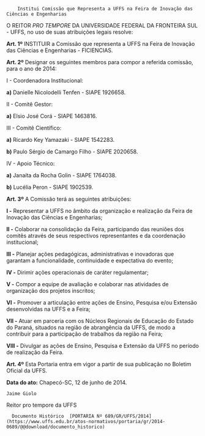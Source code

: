         Institui Comissão que Representa a UFFS na Feira de Inovação das Ciências e Engenharias  

O REITOR *PRO TEMPORE* DA UNIVERSIDADE FEDERAL DA FRONTEIRA SUL - UFFS, no uso de suas atribuições legais resolve:

 **Art. 1º** INSTITUIR a Comissão que representa a UFFS na Feira de Inovação das Ciências e Engenharias - FICIENCIAS.

 **Art. 2º** Designar os seguintes membros para compor a referida comissão, para o ano de 2014:

 I - Coordenadora Institucional:

 **a)** Danielle Nicolodelli Tenfen - SIAPE 1926658.

 II - Comitê Gestor:

 **a)** Elsio José Corá - SIAPE 1463816.

 III - Comitê Científico:

 **a)** Ricardo Key Yamazaki - SIAPE 1542283.

 **b)** Paulo Sérgio de Camargo Filho - SIAPE 2020658.

 IV - Apoio Técnico:

 **a)** Janaíta da Rocha Golin - SIAPE 1764038.

 **b)** Lucélia Peron - SIAPE 1902539.

 **Art. 3º** A Comissão terá as seguintes atribuições:

 **I -** Representar a UFFS no âmbito da organização e realização da Feira de Inovação das Ciências e Engenharias;

 **II -** Colaborar na consolidação da Feira, participando das reuniões dos comitês através de seus respectivos representantes e da coordenação institucional;

 **III -** Planejar ações pedagógicas, administrativas e inovadoras que garantam a funcionalidade, continuidade e expectativa do evento;

 **IV -** Dirimir ações operacionais de caráter regulamentar;

 **V -** Compor a equipe de avaliação e colaborar nas atividades de organização dos projetos inscritos;

 **VI -** Promover a articulação entre ações de Ensino, Pesquisa e/ou Extensão desenvolvidas na UFFS e a Feira;

 **VII -** Atuar em parceria com os Núcleos Regionais de Educação do Estado do Paraná, situados na região de abrangência da UFFS, de modo a contribuir para a participação de trabalhos da região na Feira;

 **VIII -** Divulgar as ações de Ensino, Pesquisa e Extensão da UFFS no período de realização da Feira.

 **Art. 4º** Esta Portaria entra em vigor a partir de sua publicação no Boletim Oficial da UFFS.

  

   **Data do ato:** Chapecó-SC, 12 de junho de 2014.   
 

    Jaime Giolo   
 Reitor pro tempore da UFFS 

      Documento Histórico  [PORTARIA Nº 689/GR/UFFS/2014](https://www.uffs.edu.br/atos-normativos/portaria/gr/2014-0689/@@download/documento_historico)     
      